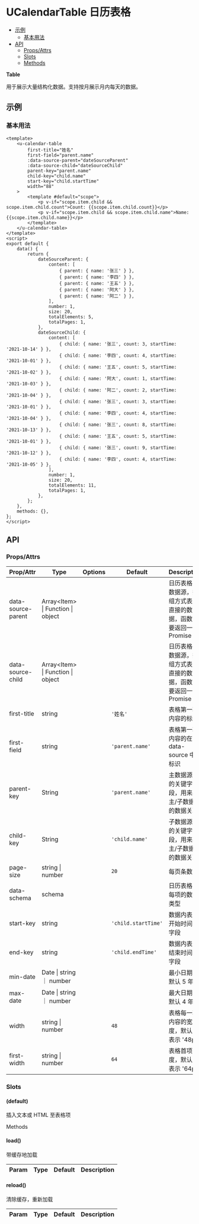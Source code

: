 <!-- 该 README.md 根据 api.yaml 和 docs/*.md 自动生成，为了方便在 GitHub 和 NPM 上查阅。如需修改，请查看源文件 -->

# UCalendarTable 日历表格

- [示例](#示例)
    - [基本用法](#基本用法)
- [API]()
    - [Props/Attrs](#propsattrs)
    - [Slots](#slots)
    - [Methods](#methods)

**Table**

用于展示大量结构化数据。支持按月展示月内每天的数据。

## 示例
### 基本用法

```vue
<template>
    <u-calendar-table
        first-title="姓名"
        first-field="parent.name"
        :data-source-parent="dateSourceParent"
        :data-source-child="dateSourceChild"
        parent-key="parent.name"
        child-key="child.name"
        start-key="child.startTime"
        width="88"
    >
        <template #default="scope">
            <p v-if="scope.item.child && scope.item.child.count">Count: {{scope.item.child.count}}</p>
            <p v-if="scope.item.child && scope.item.child.name">Name: {{scope.item.child.name}}</p>
        </template>
    </u-calendar-table>
</template>
<script>
export default {
    data() {
        return {
            dateSourceParent: {
                content: [
                    { parent: { name: '张三' } },
                    { parent: { name: '李四' } },
                    { parent: { name: '王五' } },
                    { parent: { name: '阿大' } },
                    { parent: { name: '阿二' } },
                ],
                number: 1,
                size: 20,
                totalElements: 5,
                totalPages: 1,
            },
            dateSourceChild: {
                content: [
                    { child: { name: '张三', count: 3, startTime: '2021-10-14' } },
                    { child: { name: '李四', count: 4, startTime: '2021-10-01' } },
                    { child: { name: '王五', count: 5, startTime: '2021-10-02' } },
                    { child: { name: '阿大', count: 1, startTime: '2021-10-03' } },
                    { child: { name: '阿二', count: 2, startTime: '2021-10-04' } },
                    { child: { name: '张三', count: 3, startTime: '2021-10-01' } },
                    { child: { name: '李四', count: 4, startTime: '2021-10-04' } },
                    { child: { name: '张三', count: 8, startTime: '2021-10-13' } },
                    { child: { name: '王五', count: 5, startTime: '2021-10-01' } },
                    { child: { name: '张三', count: 9, startTime: '2021-10-12' } },
                    { child: { name: '李四', count: 4, startTime: '2021-10-05' } },
                ],
                number: 1,
                size: 20,
                totalElements: 11,
                totalPages: 1,
            },
        };
    },
    methods: {},
};
</script>
```

## API
### Props/Attrs

| Prop/Attr | Type | Options | Default | Description |
| --------- | ---- | ------- | ------- | ----------- |
| data-source-parent | Array\<Item\> \| Function \| object |  |  | 日历表格主数据源，数组方式表示直接的数据，函数需要返回一个 Promise |
| data-source-child | Array\<Item\> \| Function \| object |  |  | 日历表格子数据源，数组方式表示直接的数据，函数需要返回一个 Promise |
| first-title | string |  | `'姓名'` | 表格第一项内容的标题 |
| first-field | string |  | `'parent.name'` | 表格第一项内容的在 data-source 中的标识 |
| parent-key | String |  | `'parent.name'` | 主数据源中的关键字段，用来将主/子数据源的数据关联 |
| child-key | String |  | `'child.name'` | 子数据源中的关键字段，用来将主/子数据源的数据关联 |
| page-size | string \| number |  | `20` | 每页条数 |
| data-schema | schema |  |  | 日历表格中每项的数据类型 |
| start-key | string |  | `'child.startTime'` | 数据内表示开始时间的字段 |
| end-key | string |  | `'child.endTime'` | 数据内表示结束时间的字段 |
| min-date | Date \| string ｜ number |  |  | 最小日期，默认 5 年前 |
| max-date | Date \| string ｜ number |  |  | 最大日期，默认 4 年后 |
| width | string \| number |  | `48` | 表格每一项内容的宽度，默认 48 表示 '48px' |
| first-width | string \| number |  | `64` | 表格首项宽度，默认 64 表示 '64px' |

### Slots

#### (default)

插入文本或 HTML 至表格项

Methods

#### load()

带缓存地加载

| Param | Type | Default | Description |
| ----- | ---- | ------- | ----------- |

#### reload()

清除缓存，重新加载

| Param | Type | Default | Description |
| ----- | ---- | ------- | ----------- |

